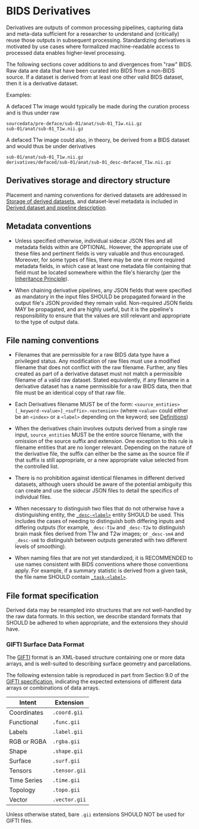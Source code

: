 # BIDS Derivatives

Derivatives are outputs of common processing pipelines, capturing data and
meta-data sufficient for a researcher to understand and (critically) reuse those
outputs in subsequent processing.
Standardizing derivatives is motivated by use cases where formalized
machine-readable access to processed data enables higher-level processing.

The following sections cover additions to and divergences from "raw" BIDS.
Raw data are data that have been curated into BIDS from a non-BIDS source.
If a dataset is derived from at least one other valid BIDS dataset, then it is a derivative dataset.

Examples:

A defaced T1w image would typically be made during the curation process and is thus under raw

```Text
sourcedata/pre-deface/sub-01/anat/sub-01_T1w.nii.gz
sub-01/anat/sub-01_T1w.nii.gz
```

A defaced T1w image could also, in theory, be derived from a BIDS dataset and would thus be under derivatives

```Text
sub-01/anat/sub-01_T1w.nii.gz
derivatives/defaced/sub-01/anat/sub-01_desc-defaced_T1w.nii.gz
```

## Derivatives storage and directory structure

Placement and naming conventions for derived datasets are addressed in
[Storage of derived datasets][storage], and dataset-level metadata is included
in [Derived dataset and pipeline description][derived-dataset-description].

## Metadata conventions

-   Unless specified otherwise, individual sidecar JSON files and all metadata
    fields within are OPTIONAL. However, the appropriate use of these files and
    pertinent fields is very valuable and thus encouraged. Moreover, for some
    types of files, there may be one or more required metadata fields, in which
    case at least one metadata file containing that field must be located
    somewhere within the file's hierarchy (per the
    [Inheritance Principle](../common-principles.md#the-inheritance-principle)).

-   When chaining derivative pipelines, any JSON fields that were specified as
    mandatory in the input files SHOULD be propagated forward in the output
    file's JSON provided they remain valid. Non-required JSON fields MAY be
    propagated, and are highly useful, but it is the pipeline's responsibility
    to ensure that the values are still relevant and appropriate to the type of
    output data.

## File naming conventions

-   Filenames that are permissible for a raw BIDS data type have a privileged
    status. Any modification of raw files must use a modified filename that does
    not conflict with the raw filename. Further, any files created as part of a
    derivative dataset must not match a permissible filename of a valid raw
    dataset. Stated equivalently, if any filename in a derivative dataset has a
    name permissible for a raw BIDS data, then that file must be an identical
    copy of that raw file.

-   Each Derivatives filename MUST be of the form:
    `<source_entities>[_keyword-<value>]_<suffix>.<extension>`
    (where `<value>` could either be an `<index>` or a `<label>` depending on
    the keyword; see [Definitions][definitions])

-   When the derivatives chain involves outputs derived from a single raw input,
    `source_entities` MUST be the entire source filename, with the omission of
    the source suffix and extension. One exception to this rule is filename
    entities that are no longer relevant. Depending on the nature of the
    derivative file, the suffix can either be the same as the source file if
    that suffix is still appropriate, or a new appropriate value selected from
    the controlled list.

-   There is no prohibition against identical filenames in different derived
    datasets, although users should be aware of the potential ambiguity this can
    create and use the sidecar JSON files to detail the specifics of individual
    files.

-   When necessary to distinguish two files that do not otherwise have a
    distinguishing entity, the [`_desc-<label>`](../appendices/entities.md#desc)
    entity SHOULD be used.
    This includes the cases of needing to distinguish both differing inputs and
    differing outputs (for example, `_desc-T1w` and `_desc-T2w` to distinguish
    brain mask files derived from T1w and T2w images;
    or `_desc-sm4` and `_desc-sm8` to distinguish between outputs generated with
    two different levels of smoothing).

-   When naming files that are not yet standardized, it is RECOMMENDED to use
    names consistent with BIDS conventions where those conventions apply.
    For example, if a summary statistic is derived from a given task, the file
    name SHOULD contain [`_task-<label>`](../appendices/entities.md#task).

## File format specification

Derived data may be resampled into structures that are not well-handled by the
raw data formats.
In this section, we describe standard formats that SHOULD be adhered to when
appropriate, and the extensions they should have.

### GIFTI Surface Data Format

The [GIFTI][gifti] format is an XML-based structure containing one or more data arrays,
and is well-suited to describing surface geometry and parcellations.

The following extension table is reproduced in part from Section 9.0 of the
[GIFTI specification][gifti-spec], indicating the expected extensions of different data arrays
or combinations of data arrays.

| Intent      | Extension     |
| ----------- | ------------- |
| Coordinates | `.coord.gii`  |
| Functional  | `.func.gii`   |
| Labels      | `.label.gii`  |
| RGB or RGBA | `.rgba.gii`   |
| Shape       | `.shape.gii`  |
| Surface     | `.surf.gii`   |
| Tensors     | `.tensor.gii` |
| Time Series | `.time.gii`   |
| Topology    | `.topo.gii`   |
| Vector      | `.vector.gii` |

Unless otherwise stated, bare `.gii` extensions SHOULD NOT be used
for GIFTI files.

<!-- Link Definitions -->

[definitions]: ../common-principles.md#definitions

[storage]: ../common-principles.md#storage-of-derived-datasets

[derived-dataset-description]: ../modality-agnostic-files.md#derived-dataset-and-pipeline-description

[gifti]: https://www.nitrc.org/projects/gifti/

[gifti-spec]: https://www.nitrc.org/frs/download.php/2871/GIFTI_Surface_Format.pdf
